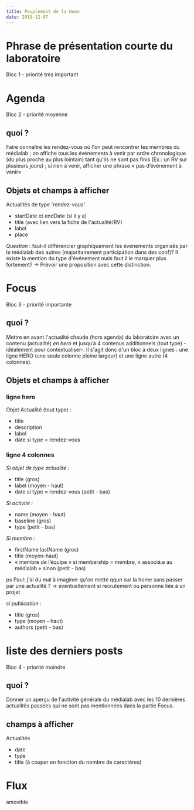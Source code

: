 ```yaml
---
title: Peuplement de la Home
date: 2018-12-07
---
```


# Phrase de présentation courte du laboratoire
Bloc 1 - priorité très important

# Agenda
Bloc 2 - priorité moyenne

## quoi ?
Faire connaître les rendez-vous où l'on peut rencontrer les membres du médialab ; on affiche tous les événements à venir par ordre chronologique (du plus proche au plus lointain) tant qu'ils ne sont pas finis (Ex.: un RV sur plusieurs jours) ; si rien à venir, afficher une phrase « pas d’événement à venir»

## Objets et champs à afficher

Actualités de type 'rendez-vous'
- startDate et endDate (si il y a)
- title (avec lien vers la fiche de l'actualité/RV)
- label
- place

_Question_ : faut-il différencier graphiquement les événements organisés par le médialab des autres (majoritairement participation dans des conf)? Il existe la mention du type d'événement mais faut il le marquer plus fortement?
-> Prévoir une proposition avec cette distinction.


# Focus
Bloc 3 - priorité importante

## quoi ?
Mettre en avant l'actualité chaude (hors agenda) du laboratoire avec un contenu (actualité) *en hero* et jusqu’à 4 contenus additionnels (tout type) - idéalement pour contextualiser-.
Il s'agit donc d'un bloc à deux lignes : une ligne HERO (une seule colonne pleine largeur) et une ligne autre (4 colonnes).

## Objets et champs à afficher

### ligne hero
Objet Actualité (tout type) :
- title
- description
- label
- date si type = rendez-vous

### ligne 4 colonnes

*Si objet de type actualité :*
- title (gros)
- label (moyen - haut)
- date si type = rendez-vous (petit - bas)

*Si activité :*
- name (moyen - haut)
- baseline (gros)
- type (petit - bas)

*Si membre :*
- firstName lastName (gros)
- title (moyen-haut)
- « membre de l’équipe » si membership = membre, « associé.e au médialab » sinon (petit - bas)

ps Paul: j'ai du mal à imaginer qu'on mette qqun sur la home sans passer par une actualité ?
-> eventuellement si recrutement ou personne liée à un projet

*si publication :*

- title (gros)
- type (moyen - haut)
- authors (petit - bas)

# liste des derniers posts
Bloc 4 - priorité moindre

## quoi ?
Donner un aperçu de l'activité générale du médialab avec les 10 dernières actualités passées qui ne sont pas mentionnées dans la partie Focus.

## champs à afficher
Actualités
- date
- type
- title (à couper en fonction du nombre de caractères)


# Flux
amovible
